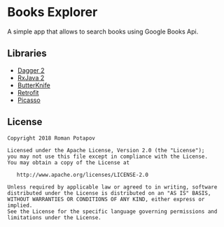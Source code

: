 # Books Explorer

A simple app that allows to search books using Google Books Api. 

## Libraries

* [Dagger 2][1]
* [RxJava 2][2] 
* [ButterKnife][3]
* [Retrofit][4]
* [Picasso][5]


License
-------
```
Copyright 2018 Roman Potapov

Licensed under the Apache License, Version 2.0 (the "License");
you may not use this file except in compliance with the License.
You may obtain a copy of the License at

   http://www.apache.org/licenses/LICENSE-2.0

Unless required by applicable law or agreed to in writing, software
distributed under the License is distributed on an "AS IS" BASIS,
WITHOUT WARRANTIES OR CONDITIONS OF ANY KIND, either express or implied.
See the License for the specific language governing permissions and
limitations under the License.
```

[1]: https://github.com/google/dagger
[2]: https://github.com/ReactiveX/RxJava
[3]: https://github.com/JakeWharton/butterknife 
[4]: https://github.com/square/retrofit
[5]: https://github.com/square/picasso


